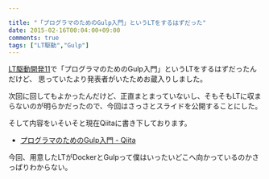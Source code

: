 ```yaml
---

title: "「プログラマのためのGulp入門」というLTをするはずだった"
date: 2015-02-16T00:04:00+09:00
comments: true
tags: ["LT駆動","Gulp"]
---
```


[LT駆動開発11](https://github.com/LTDD/Sessions/wiki/LT駆動開発11)で「プログラマのためのGulp入門」というLTをするはずだったんだけど、
思っていたより発表者がいたためお蔵入りしました。

次回に回してもよかったんだけど、正直まとまっていないし、そもそもLTに収まらないのが明らかだったので、今回はさっさとスライドを公開することにした。

そして内容をいそいそと現在Qiitaに書き下しております。

* [プログラマのためのGulp入門 - Qiita](http://qiita.com/eielh/items/0ed141c0bda3663872b7)

<script async class="speakerdeck-embed" data-id="796230c2638345ca97398e5a42c70919" data-ratio="1.33333333333333" src="//speakerdeck.com/assets/embed.js"></script>

今回、用意したLTがDockerとGulpって僕はいったいどこへ向かっているのかさっぱりわからない。
